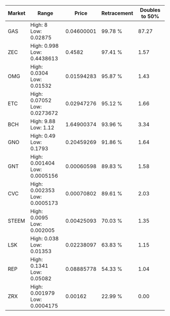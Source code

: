 | Market | Range | Price| Retracement | Doubles to 50% |
| --- | --- | --- | --- | --- |
| GAS | High: 8<br />Low: 0.02875 | 0.04600001 | 99.78 % | 87.27 |
| ZEC | High: 0.998<br />Low: 0.4438613 | 0.4582 | 97.41 % | 1.57 |
| OMG | High: 0.0304<br />Low: 0.01532 | 0.01594283 | 95.87 % | 1.43 |
| ETC | High: 0.07052<br />Low: 0.0273672 | 0.02947276 | 95.12 % | 1.66 |
| BCH | High: 9.88<br />Low: 1.12 | 1.64900374 | 93.96 % | 3.34 |
| GNO | High: 0.49<br />Low: 0.1793 | 0.20459269 | 91.86 % | 1.64 |
| GNT | High: 0.001404<br />Low: 0.0005156 | 0.00060598 | 89.83 % | 1.58 |
| CVC | High: 0.002353<br />Low: 0.0005173 | 0.00070802 | 89.61 % | 2.03 |
| STEEM | High: 0.0095<br />Low: 0.002005 | 0.00425093 | 70.03 % | 1.35 |
| LSK | High: 0.038<br />Low: 0.01353 | 0.02238097 | 63.83 % | 1.15 |
| REP | High: 0.1341<br />Low: 0.05082 | 0.08885778 | 54.33 % | 1.04 |
| ZRX | High: 0.001979<br />Low: 0.0004175 | 0.00162 | 22.99 % | 0.00 |
